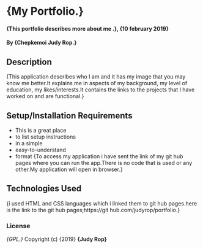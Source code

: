 # {My Portfolio.}
#### {This portfolio describes more about me .}, {10 february 2019}
#### By **{Chepkemoi Judy Rop.}**
## Description
{This application describes who I am and it has my image that you may know me better.It  explains me in  aspects of  my background, my level of education, my likes/interests.It contains the links to the projects that I have worked on and are functional.}
## Setup/Installation Requirements
* This is a great place
* to list setup instructions
* in a simple
* easy-to-understand
* format
{To access my application i have sent the link of my git hub pages where you can run the app.There is no code that is used or any other.My application will open in browser.}
## Technologies Used
{i used HTML and CSS languages which i linked them to git hub pages.here is the link to the git hub pages;https://git hub.com/judyrop/portfolio.}
### License
*{GPL.}*
Copyright (c) {2019} **{Judy Rop}**

